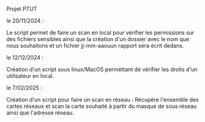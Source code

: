 Projet PTUT 

le 20/11/2024 : 

Le script permet de faire un scan en local pour vérifier les permissions sur des fichiers sensibles ainsi que la création d'un dossier avec le nom que nous souhaitons et un fichier jj-mm-aaouun rapport sera écrit dedans.

le 12/12/2024 : 

Création d'un script sous linux/MacOS permettant de vérifier les droits d'un utilisateur en local.

le 7/02/2025 : 

Création d'un script pour faire un scan en réseau :  Récupère  l'ensemble des cartes réseaux et scan la carte souhaité à partir du masque de sous réseau ainsi que l'adresse réseau.


